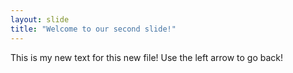 ```yaml
---
layout: slide
title: "Welcome to our second slide!"
---
```

This is my new text for this new file!
Use the left arrow to go back!

